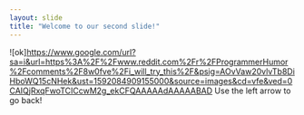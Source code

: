 ```yaml
---
layout: slide
title: "Welcome to our second slide!"
---
```

![ok]https://www.google.com/url?sa=i&url=https%3A%2F%2Fwww.reddit.com%2Fr%2FProgrammerHumor%2Fcomments%2F8w0fve%2Fi_will_try_this%2F&psig=AOvVaw20vlvTb8DiHboWQ15cNHek&ust=1592084909155000&source=images&cd=vfe&ved=0CAIQjRxqFwoTCICcwM2g_ekCFQAAAAAdAAAAABAD
Use the left arrow to go back!
